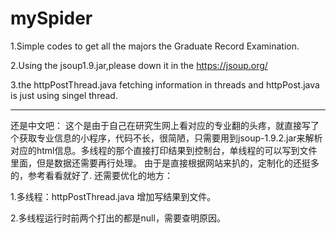 # mySpider
1.Simple codes to get all the majors the Graduate Record Examination.

2.Using the jsoup1.9.jar,please down it in the https://jsoup.org/

3.the httpPostThread.java fetching information in threads and httpPost.java is just using singel thread.

-----------------
还是中文吧：
这个是由于自己在研究生网上看对应的专业翻的头疼，就直接写了个获取专业信息的小程序，代码不长，很简陋，只需要用到jsoup-1.9.2.jar来解析对应的html信息。多线程的那个直接打印结果到控制台，单线程的可以写到文件里面，但是数据还需要再行处理。
由于是直接根据网站来扒的，定制化的还挺多的，参考看看就好了.
还需要优化的地方：

1.多线程：httpPostThread.java 增加写结果到文件。

2.多线程运行时前两个打出的都是null，需要查明原因。

  
